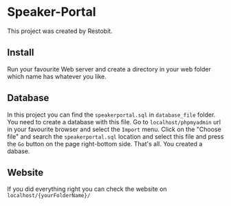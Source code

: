 # Speaker-Portal

This project was created by Restobit.

## Install

Run your favourite Web server and create a directory in your web folder which name has whatever you like.

## Database

In this project you can find the `speakerportal.sql` in `database_file` folder. You need to create a database with this file. Go to `localhost/phpmyadmin` url in your favourite browser and select the `Import` menu.
Click on the "Choose file" and search the `speakerportal.sql` location and select this file and press the `Go` button on the page right-bottom side.
That's all. You created a dabase.

## Website

If you did everything right you can check the website on `localhost/{yourFolderName}/`
